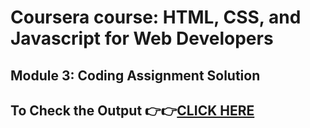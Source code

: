 # Coursera course: HTML, CSS, and Javascript for Web Developers

## Module 3: Coding Assignment Solution

## To Check the Output 👉👉[CLICK HERE](https://ashutosh-pmishra.github.io/Coursera-HTML-CSS-JavaScript-for-Web-Developers/Assignments/Module-3-solution/index.html#)
